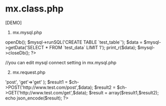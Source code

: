mx.class.php
============

[DEMO]
1. mx.mysql.php
<?php
  require_once('mx.mysql.php');
  $mysql = new mysql();
  $mysql->openDb();
  $mysql->runSQL('CREATE TABLE `test_table`');
  $data = $mysql->getData('SELECT * FROM `test_data` LIMIT 1');
  print_r($data);
  $mysql->closeDb();
?>
//you can edit mysql connect setting in mx.mysql.php

2. mx.request.php
<?php
  require_once('mx.request.php');
  $ch = new curl();
  $data = array(
    'post'=>'post',
    'get'=>'get'
  );
  $result1 = $ch->POST('http://www.test.com/post',$data);
  $result2 = $ch->GET('http://www.test.com/get',$data);
  $result = array($result1,$result2);
  echo json_encode($result);
?>
